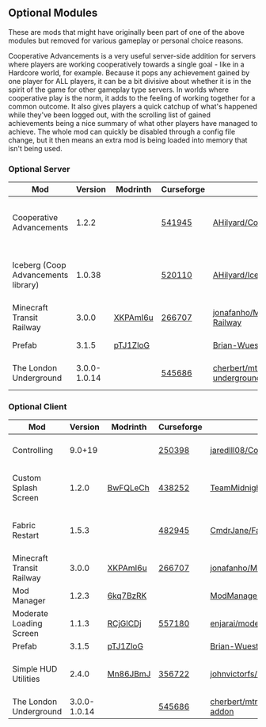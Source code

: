 ## Optional Modules

These are mods that might have originally been part of one of the above modules but removed for various gameplay or personal choice reasons.

Cooperative Advancements is a very useful server-side addition for servers where players are working cooperatively towards a single goal - like in a Hardcore world, for example.  Because it pops any achievement gained by one player for ALL players, it can be a bit divisive about whether it is in the spirit of the game for other gameplay type servers.  In worlds where cooperative play is the norm, it adds to the feeling of working together for a common outcome.  It also gives players a quick catchup of what's happened while they've been logged out, with the scrolling list of gained achievements being a nice summary of what other players have managed to achieve.  The whole mod can quickly be disabled through a config file change, but it then means an extra mod is being loaded into memory that isn't being used.

### Optional Server

|Mod|Version|Modrinth|Curseforge|Github|Author|Support|
|-|-|-|-|-|-|-|
|Cooperative Advancements|1.2.2| |[541945](https://www.curseforge.com/minecraft/mc-mods/cooperative-advancements-fabric)|[AHilyard/CooperativeAdvancements](https://github.com/AHilyard/CooperativeAdvancements)|Anthony Hilyard (Grend) [Github](https://github.com/AHilyard), [Curseforge](https://www.curseforge.com/members/grend_g/projects)|[Grend_G Paypal](https://www.paypal.com/cgi-bin/webscr?return=https://www.curseforge.com/projects/541945&cn=Add+special+instructions+to+the+addon+author()&business=anthony.hilyard%40gmail.com&bn=PP-DonationsBF:btn_donateCC_LG.gif:NonHosted&cancel_return=https://www.curseforge.com/projects/541945&lc=US&item_name=Cooperative+Advancements+%5bFabric%5d+(from+curseforge.com)&cmd=_donations&rm=1&no_shipping=1&currency_code=USD) |
|Iceberg (Coop Advancements library)|1.0.38| |[520110](https://www.curseforge.com/minecraft/mc-mods/iceberg)|[AHilyard/Iceberg](https://github.com/AHilyard/Iceberg)|Anthony Hilyard (Grend) [Github](https://github.com/AHilyard), [Curseforge](https://www.curseforge.com/members/grend_g/projects)|[Grend_G Paypal](https://www.paypal.com/cgi-bin/webscr?return=https://www.curseforge.com/projects/541945&cn=Add+special+instructions+to+the+addon+author()&business=anthony.hilyard%40gmail.com&bn=PP-DonationsBF:btn_donateCC_LG.gif:NonHosted&cancel_return=https://www.curseforge.com/projects/541945&lc=US&item_name=Cooperative+Advancements+%5bFabric%5d+(from+curseforge.com)&cmd=_donations&rm=1&no_shipping=1&currency_code=USD) |
|Minecraft Transit Railway|3.0.0|[XKPAmI6u](https://modrinth.com/mod/minecraft-transit-railway)|[266707](https://www.curseforge.com/minecraft/mc-mods/minecraft-transit-railway) |[jonafanho/Minecraft-Transit-Railway](https://github.com/jonafanho/Minecraft-Transit-Railway) |[Johnathan Ho](https://github.com/jonafanho)| [Patreon](https://www.patreon.com/minecraft_transit_railway)|
|Prefab|3.1.5|[pTJ1ZloG](https://modrinth.com/mod/prefab)| |[Brian-Wuest/MC-Prefab-Fabric](https://github.com/Brian-Wuest/MC-Prefab-Fabric)|[Brian Wuest](https://github.com/Brian-Wuest)| |
|The London Underground|3.0.0-1.0.14| |[545686](https://www.curseforge.com/minecraft/mc-mods/london-underground)|[cherbert/mtr-london-underground-addon](https://github.com/cherbert/mtr-london-underground-addon)|[Johnathan Ho](https://github.com/jonafanho) [cherbert](https://github.com/cherbert)|[Cherbert Paypal](https://www.paypal.com/cgi-bin/webscr?return=https://www.curseforge.com/projects/545686&cn=Add+special+instructions+to+the+addon+author()&business=tinblue%40msn.com&bn=PP-DonationsBF:btn_donateCC_LG.gif:NonHosted&cancel_return=https://www.curseforge.com/projects/545686&lc=US&item_name=The+London+Underground+(from+curseforge.com)&cmd=_donations&rm=1&no_shipping=1&currency_code=USD)|

### Optional Client

|Mod|Version|Modrinth|Curseforge|Github|Author|Support|
|-|-|-|-|-|-|-|
|Controlling|9.0+19| |[250398](https://www.curseforge.com/minecraft/mc-mods/controlling)|[jaredlll08/Controlling](https://github.com/jaredlll08/Controlling)|jaredlll08 <br/>[Curseforge](https://www.curseforge.com/members/jaredlll08/projects), [Github](https://github.com/jaredlll08) |[Paypal](https://www.paypal.com/cgi-bin/webscr?return=https://www.curseforge.com/projects/250398&cn=Add+special+instructions+to+the+addon+author()&business=jluboff8%40gmail.com&bn=PP-DonationsBF:btn_donateCC_LG.gif:NonHosted&cancel_return=https://www.curseforge.com/projects/250398&lc=US&item_name=Controlling+(from+curseforge.com)&cmd=_donations&rm=1&no_shipping=1&currency_code=USD), [Patreon](patreon.com/Jaredlll08)|
|Custom Splash Screen|1.2.0|[BwFQLeCh](https://modrinth.com/mod/custom-splash-screen)|[438252](https://www.curseforge.com/minecraft/mc-mods/custom-splash-screen)|[TeamMidnightDust/CustomSplashScreen](https://github.com/TeamMidnightDust/CustomSplashScreen)|Motschen  [Modrinth](https://modrinth.com/user/Motschen), [Github](https://github.com/Motschen), [Curseforge](https://www.curseforge.com/members/motschen/projects)| |
|Fabric Restart|1.5.3| |[482945](https://www.curseforge.com/minecraft/mc-mods/fabric-restart)|[CmdrJane/Fabric-restart](https://github.com/CmdrJane/Fabric-restart)|[commanderaiefu - Curseforge](https://www.curseforge.com/members/commanderaiefu/projects), [CmdrJane - Github](https://github.com/CmdrJane)| |
|Minecraft Transit Railway|3.0.0|[XKPAmI6u](https://modrinth.com/mod/minecraft-transit-railway)|[266707](https://www.curseforge.com/minecraft/mc-mods/minecraft-transit-railway) |[jonafanho/Minecraft-Transit-Railway](https://github.com/jonafanho/Minecraft-Transit-Railway) |[Johnathan Ho](https://github.com/jonafanho)| [Patreon](https://www.patreon.com/minecraft_transit_railway)|
|Mod Manager|1.2.3|[6kq7BzRK](https://modrinth.com/mod/modmanager)| |[ModManagerMC/ModManager](https://github.com/ModManagerMC/ModManager)|[Linus Büning (DeathsGun)](https://github.com/DeathsGun) | |
|Moderate Loading Screen|1.1.3|[RCjGlCDj](https://modrinth.com/mod/moderate-loading-screen)|[557180](https://www.curseforge.com/minecraft/mc-mods/mod-erate-loading-screen)|[enjarai/moderate-loading-screen](https://github.com/enjarai/moderate-loading-screen)| enjarai [Modrinth](https://modrinth.com/user/enjarai), [Curseforge](https://www.curseforge.com/members/enjarai123/projects), [Github](https://github.com/enjarai) |[Ko-fi](https://ko-fi.com/enjarai)|
|Prefab|3.1.5|[pTJ1ZloG](https://modrinth.com/mod/prefab)| |[Brian-Wuest/MC-Prefab-Fabric](https://github.com/Brian-Wuest/MC-Prefab-Fabric)|[Brian Wuest](https://github.com/Brian-Wuest)| |
|Simple HUD Utilities|2.4.0|[Mn86JBmJ](https://modrinth.com/mod/simple-hud-utilities)|[356722](https://www.curseforge.com/minecraft/mc-mods/simple-utilities) |[johnvictorfs/simple-utilities-mod](https://github.com/johnvictorfs/simple-utilities-mod)|[johnvictorfs](https://github.com/johnvictorfs)|[Buy me a Coffee](https://www.buymeacoffee.com/johnvictor), [Paypal](https://www.paypal.com/cgi-bin/webscr?return=https://www.curseforge.com/projects/356722&cn=Add+special+instructions+to+the+addon+author()&business=johnvictorfs%40gmail.com&bn=PP-DonationsBF:btn_donateCC_LG.gif:NonHosted&cancel_return=https://www.curseforge.com/projects/356722&lc=US&item_name=Simple+HUD+Utilities+(from+curseforge.com)&cmd=_donations&rm=1&no_shipping=1&currency_code=USD)|
|The London Underground|3.0.0-1.0.14| |[545686](https://www.curseforge.com/minecraft/mc-mods/london-underground)|[cherbert/mtr-london-underground-addon](https://github.com/cherbert/mtr-london-underground-addon)|[Johnathan Ho](https://github.com/jonafanho) [cherbert](https://github.com/cherbert)|[Cherbert Paypal](https://www.paypal.com/cgi-bin/webscr?return=https://www.curseforge.com/projects/545686&cn=Add+special+instructions+to+the+addon+author()&business=tinblue%40msn.com&bn=PP-DonationsBF:btn_donateCC_LG.gif:NonHosted&cancel_return=https://www.curseforge.com/projects/545686&lc=US&item_name=The+London+Underground+(from+curseforge.com)&cmd=_donations&rm=1&no_shipping=1&currency_code=USD)|
